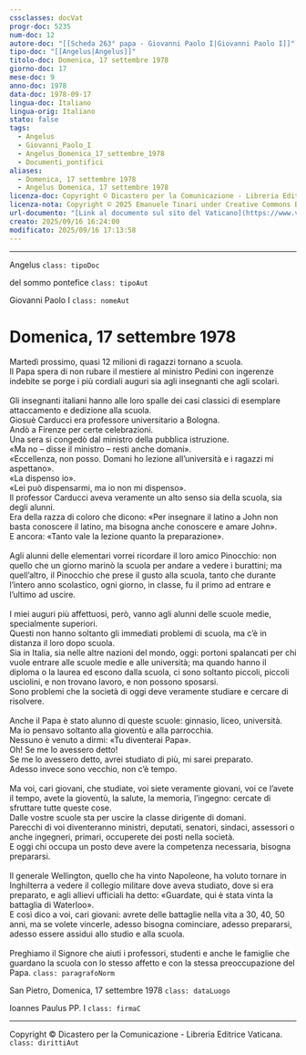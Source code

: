 ```yaml
---
cssclasses: docVat
progr-doc: 5235
num-doc: 12
autore-doc: "[[Scheda 263° papa - Giovanni Paolo I|Giovanni Paolo I]]"
tipo-doc: "[[Angelus|Angelus]]"
titolo-doc: Domenica, 17 settembre 1978
giorno-doc: 17
mese-doc: 9
anno-doc: 1978
data-doc: 1978-09-17
lingua-doc: Italiano
lingua-orig: Italiano
stato: false
tags:
  - Angelus
  - Giovanni_Paolo_I
  - Angelus_Domenica_17_settembre_1978
  - Documenti_pontifici
aliases:
  - Domenica, 17 settembre 1978
  - Angelus Domenica, 17 settembre 1978
licenza-doc: Copyright © Dicastero per la Comunicazione - Libreria Editrice Vaticana
licenza-nota: Copyright © 2025 Emanuele Tinari under Creative Commons BY-NC-SA 4.0 https://creativecommons.org/licenses/by-nc-sa/4.0/
url-documento: "[Link al documento sul sito del Vaticano](https://www.vatican.va/content/john-paul-i/it/angelus/documents/hf_jp-i_ang_17091978.html)"
creato: 2025/09/16 16:24:00
modificato: 2025/09/16 17:13:58
---
```



***


Angelus `class: tipoDoc`


del sommo pontefice `class: tipoAut`


Giovanni Paolo I `class: nomeAut`


# Domenica, 17 settembre 1978


Martedì prossimo, quasi 12 milioni di ragazzi tornano a scuola.<br>Il Papa spera di non rubare il mestiere al ministro Pedini con ingerenze indebite se porge i più cordiali auguri sia agli insegnanti che agli scolari.<br><br>Gli insegnanti italiani hanno alle loro spalle dei casi classici di esemplare attaccamento e dedizione alla scuola.<br>Giosuè Carducci era professore universitario a Bologna.<br>Andò a Firenze per certe celebrazioni.<br>Una sera si congedò dal ministro della pubblica istruzione.<br>«Ma no – disse il ministro – resti anche domani».<br>«Eccellenza, non posso. Domani ho lezione all’università e i ragazzi mi aspettano».<br>«La dispenso io».<br>«Lei può dispensarmi, ma io non mi dispenso».<br>Il professor Carducci aveva veramente un alto senso sia della scuola, sia degli alunni.<br>Era della razza di coloro che dicono: «Per insegnare il latino a John non basta conoscere il latino, ma bisogna anche conoscere e amare John».<br>E ancora: «Tanto vale la lezione quanto la preparazione».<br><br>Agli alunni delle elementari vorrei ricordare il loro amico Pinocchio: non quello che un giorno marinò la scuola per andare a vedere i burattini; ma quell’altro, il Pinocchio che prese il gusto alla scuola, tanto che durante l’intero anno scolastico, ogni giorno, in classe, fu il primo ad entrare e l’ultimo ad uscire.<br><br>I miei auguri più affettuosi, però, vanno agli alunni delle scuole medie, specialmente superiori.<br>Questi non hanno soltanto gli immediati problemi di scuola, ma c’è in distanza il loro dopo scuola.<br>Sia in Italia, sia nelle altre nazioni del mondo, oggi: portoni spalancati per chi vuole entrare alle scuole medie e alle università; ma quando hanno il diploma o la laurea ed escono dalla scuola, ci sono soltanto piccoli, piccoli usciolini, e non trovano lavoro, e non possono sposarsi.<br>Sono problemi che la società di oggi deve veramente studiare e cercare di risolvere.<br><br>Anche il Papa è stato alunno di queste scuole: ginnasio, liceo, università.<br>Ma io pensavo soltanto alla gioventù e alla parrocchia.<br>Nessuno è venuto a dirmi: «Tu diventerai Papa».<br>Oh! Se me lo avessero detto!<br>Se me lo avessero detto, avrei studiato di più, mi sarei preparato.<br>Adesso invece sono vecchio, non c’è tempo.<br><br>Ma voi, cari giovani, che studiate, voi siete veramente giovani, voi ce l’avete il tempo, avete la gioventù, la salute, la memoria, l’ingegno: cercate di sfruttare tutte queste cose.<br>Dalle vostre scuole sta per uscire la classe dirigente di domani.<br>Parecchi di voi diventeranno ministri, deputati, senatori, sindaci, assessori o anche ingegneri, primari, occuperete dei posti nella società.<br>E oggi chi occupa un posto deve avere la competenza necessaria, bisogna prepararsi.<br><br>Il generale Wellington, quello che ha vinto Napoleone, ha voluto tornare in Inghilterra a vedere il collegio militare dove aveva studiato, dove si era preparato, e agli allievi ufficiali ha detto: «Guardate, qui è stata vinta la battaglia di Waterloo».<br>E così dico a voi, cari giovani: avrete delle battaglie nella vita a 30, 40, 50 anni, ma se volete vincerle, adesso bisogna cominciare, adesso prepararsi, adesso essere assidui allo studio e alla scuola.<br><br>Preghiamo il Signore che aiuti i professori, studenti e anche le famiglie che guardano la scuola con lo stesso affetto e con la stessa preoccupazione del Papa. `class: paragrafoNorm`


San Pietro, Domenica, 17 settembre 1978 `class: dataLuogo`


Ioannes Paulus PP. I `class: firmaC`


***


Copyright © Dicastero per la Comunicazione - Libreria Editrice Vaticana. `class: dirittiAut`


